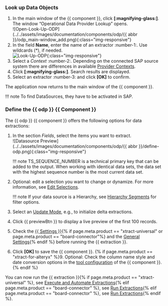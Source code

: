 
### Look up Data Objects

1. In the main window of the {{ component }}, click **[:magnifying-glass:]**. The window “Operational Data Provider Lookup” opens.<br>
![Open-Look-Up-ODP](../../assets/images/documentation/components/odp/{{ abbr }}/odp_main-window_add.png){:class="img-responsive"}	
2. In the field **Name**, enter the name of an extractor :number-1:. Use wildcards (*), if needed.<br>
![Look-Up-ODP](../../assets/images/documentation/components/odp/odp_look-up.png){:class="img-responsive"}	
3. Select a *Context* :number-2:. Depending on the connected SAP source system there are differences in available [Provider Contexts](provider-context.md).
4. Click **[:magnifying-glass:]**. Search results are displayed.
5. Select an extractor :number-3: and click **[OK]** to confirm.

The application now returns to the main window of the {{ component }}.

!!! note 
	To find DataSources, they have to be activated in SAP.


### Define the {{ odp }} {{ Component }}

The {{ odp }} {{ component }} offers the following options for data extractions:

1. In the section *Fields*, select the items you want to extract.<br>
![Datasource Preview](../../assets/images/documentation/components/odp/{{ abbr }}/define-odp.png){:class="img-responsive"}

	!!! note
		TS_SEQUENCE_NUMBER is a technical primary key that can be added to the output.
		When working with identical data sets, the data set with the highest sequence number is the most current data set.
	
2. Optional: edit a selection you want to change or dynamize. 
For more information, see [Edit Selections](selections.md/#edit-selections).<br>

	!!! note
		If your data source is a Hierarchy, see [Hierarchy Segments](provider-context.md/#segments-to-extract) for filter options.
		
3. Select an [Update Mode](update-mode.md), e.g., to initialize delta extractions.
5. Click {{ previewBtn }} to display a live preview of the first 100 records.
7. Check the [{{ Settings }}](settings.md){% if page.meta.product == "xtract-universal" or page.meta.product == "board-connector"%} and the [General Settings](general-settings.md){% endif %} before running the {{ extraction }}.
8. Click **[OK]** to save the {{ component }}.
{% if page.meta.product == "xtract-for-alteryx" %}9. Optional: Check the column name style and date conversion options in the [tool configuration](tool-configuration.md) of the {{ component }}. {% endif %}


You can now run the {{ extraction }}{% if page.meta.product == "xtract-universal" %}, see [Execute and Automate Extractions](../execute-and-automate/index.md){% elif page.meta.product == "board-connector" %}, see [Run Extractions](../run-extractions.md){% elif page.meta.product == "board-connector" %}, see [Run Extractions](../run-extractions.md){% endif %}.

